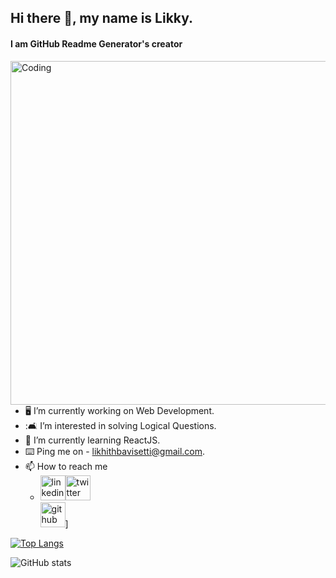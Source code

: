 ## Hi there 👋, my name is Likky.
#### I am GitHub Readme Generator's creator

<img title="" src="https://i.pinimg.com/originals/64/b0/d7/64b0d74e3ab4a3c0ab0076db8e7565f5.gif" alt="Coding" align="right" width="550">

- :desktop_computer: I’m currently working on Web Development. 
- ::couch_and_lamp: I’m interested in solving Logical Questions.
- :briefcase: I’m currently learning ReactJS.
- :keyboard: Ping me on - <likhithbavisetti@gmail.com>.
- 📫 How to reach me 
  - [<img src='https://image.similarpng.com/very-thumbnail/2020/07/Linkedin-logo-on-transparent--background-PNG.png' alt='linkedin' height='40'>](https://www.linkedin.com/in/likhith-bavisetti-57b042238/)[<img src='https://image.similarpng.com/very-thumbnail/2020/06/Logo-Twitter-icon-transparent-PNG.png' alt='twitter' height='40'>](https://twitter.com/5409L)  
 [<img src='https://cdn.jsdelivr.net/npm/simple-icons@3.0.1/icons/github.svg' alt='github' height='40'>](https://github.com/likhith-1030)]  

[![Top Langs](https://github-readme-stats.vercel.app/api/top-langs/?username=likhith-1030)](https://github.com/anuraghazra/github-readme-stats)

![GitHub stats](https://github-readme-stats.vercel.app/api?username=likhith-1030&show_icons=true)  

